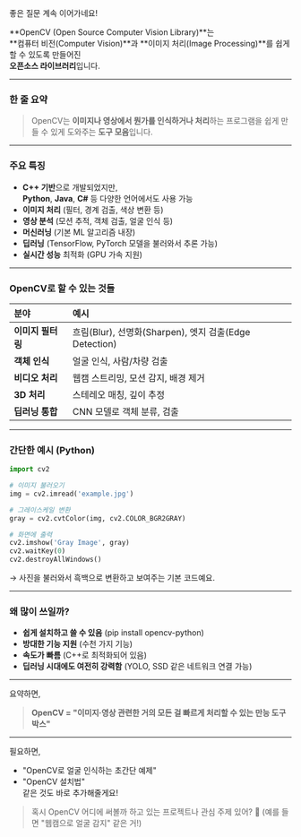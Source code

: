 좋은 질문 계속 이어가네요!

**OpenCV (Open Source Computer Vision Library)**는  
**컴퓨터 비전(Computer Vision)**과 **이미지 처리(Image Processing)**를 쉽게 할 수 있도록 만들어진  
**오픈소스 라이브러리**입니다.

---

### 한 줄 요약
> OpenCV는 **이미지나 영상에서 뭔가를 인식하거나 처리**하는 프로그램을 쉽게 만들 수 있게 도와주는 **도구 모음**입니다.

---

### 주요 특징
- **C++ 기반**으로 개발되었지만,  
  **Python**, **Java**, **C#** 등 다양한 언어에서도 사용 가능
- **이미지 처리** (필터, 경계 검출, 색상 변환 등)
- **영상 분석** (모션 추적, 객체 검출, 얼굴 인식 등)
- **머신러닝** (기본 ML 알고리즘 내장)
- **딥러닝** (TensorFlow, PyTorch 모델을 불러와서 추론 가능)
- **실시간 성능** 최적화 (GPU 가속 지원)

---

### OpenCV로 할 수 있는 것들
| 분야 | 예시 |
|:---|:---|
| **이미지 필터링** | 흐림(Blur), 선명화(Sharpen), 엣지 검출(Edge Detection) |
| **객체 인식** | 얼굴 인식, 사람/차량 검출 |
| **비디오 처리** | 웹캠 스트리밍, 모션 감지, 배경 제거 |
| **3D 처리** | 스테레오 매칭, 깊이 추정 |
| **딥러닝 통합** | CNN 모델로 객체 분류, 검출 |

---

### 간단한 예시 (Python)
```python
import cv2

# 이미지 불러오기
img = cv2.imread('example.jpg')

# 그레이스케일 변환
gray = cv2.cvtColor(img, cv2.COLOR_BGR2GRAY)

# 화면에 출력
cv2.imshow('Gray Image', gray)
cv2.waitKey(0)
cv2.destroyAllWindows()
```

→ 사진을 불러와서 흑백으로 변환하고 보여주는 기본 코드예요.

---

### 왜 많이 쓰일까?
- **쉽게 설치하고 쓸 수 있음** (pip install opencv-python)
- **방대한 기능 지원** (수천 가지 기능)
- **속도가 빠름** (C++로 최적화되어 있음)
- **딥러닝 시대에도 여전히 강력함** (YOLO, SSD 같은 네트워크 연결 가능)

---

요약하면,  
> **OpenCV = "이미지·영상 관련한 거의 모든 걸 빠르게 처리할 수 있는 만능 도구박스"**

---

필요하면,  
- "OpenCV로 얼굴 인식하는 초간단 예제"  
- "OpenCV 설치법"  
같은 것도 바로 추가해줄게요!

> 혹시 OpenCV 어디에 써볼까 하고 있는 프로젝트나 관심 주제 있어? 👀
(예를 들면 "웹캠으로 얼굴 감지" 같은 거!)
